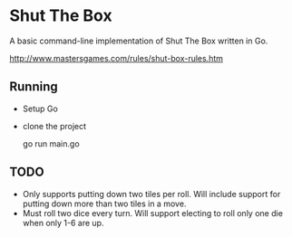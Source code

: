 # Shut The Box

A basic command-line implementation of Shut The Box written in Go.

http://www.mastersgames.com/rules/shut-box-rules.htm

## Running

* Setup Go
* clone the project

    go run main.go

## TODO

* Only supports putting down two tiles per roll. Will include support for putting down more than two tiles in a move.
* Must roll two dice every turn. Will support electing to roll only one die when only 1-6 are up.